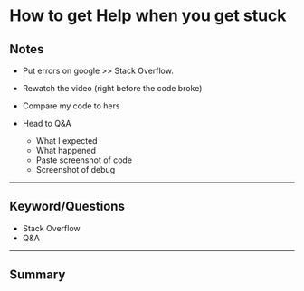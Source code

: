 # How to get Help when you get stuck

## Notes
- Put errors on google >> Stack Overflow.

- Rewatch the video (right before the code broke)

- Compare my code to hers

- Head to Q&A
    - What I expected
    - What happened
    - Paste screenshot of code
    - Screenshot of debug

---
## Keyword/Questions
- Stack Overflow
- Q&A

---
## Summary